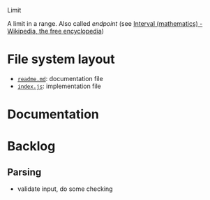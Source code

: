 Limit

A limit in a range. Also called _endpoint_ (see [Interval (mathematics) - Wikipedia, the free encyclopedia](https://en.wikipedia.org/wiki/Interval_(mathematics)))





# File system layout

- [`readme.md`](./readme.md): documentation file
- [`index.js`](./index.js): implementation file





# Documentation






# Backlog

## Parsing

- validate input, do some checking
